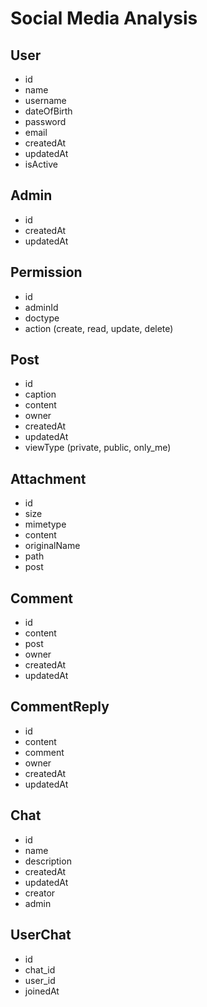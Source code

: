 # Social Media Analysis

## User

- id
- name
- username
- dateOfBirth
- password
- email
- createdAt
- updatedAt
- isActive

## Admin

- id
- createdAt
- updatedAt

## Permission

- id
- adminId
- doctype
- action (create, read, update, delete)

## Post

- id
- caption
- content
- owner
- createdAt
- updatedAt
- viewType (private, public, only_me)

## Attachment

- id
- size
- mimetype
- content
- originalName
- path
- post

## Comment

- id
- content
- post
- owner
- createdAt
- updatedAt

## CommentReply

- id
- content
- comment
- owner
- createdAt
- updatedAt

## Chat

- id
- name
- description
- createdAt
- updatedAt
- creator
- admin

## UserChat

- id
- chat_id
- user_id
- joinedAt
